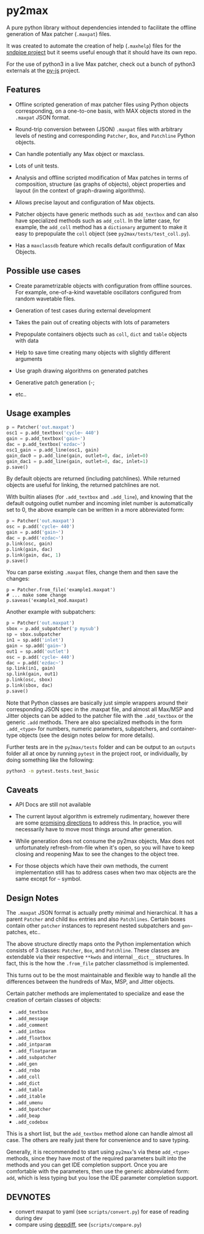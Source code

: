 # py2max

A pure python library without dependencies intended to facilitate the offline generation of Max patcher (`.maxpat`) files.

It was created to automate the creation of help (`.maxhelp`) files for the [sndpipe project](https://github.com/shakfu/sndpipe) but it seems useful enough that it should have its own repo.

For the use of python3 in a live Max patcher, check out a bunch of python3 externals at the [py-js](https://github.com/shakfu/py-js) project.

## Features

- Offline scripted generation of max patcher files using Python objects corresponding, on a one-to-one basis, with MAX objects stored in the `.maxpat` JSON format.

- Round-trip conversion between (JSON) `.maxpat` files with arbitrary levels of nesting and corresponding `Patcher`, `Box`, and `Patchline` Python objects.

- Can handle potentially any Max object or maxclass.

- Lots of unit tests.

- Analysis and offline scripted modification of Max patches in terms of composition, structure (as graphs of objects), object properties and layout (in the context of graph-drawing algorithms).

- Allows precise layout and configuration of Max objects.

- Patcher objects have generic methods such as `add_textbox` and can also have specialized methods such as `add_coll`. In the latter case, for example, the `add_coll` method has a `dictionary` argument to make it easy to prepopulate the `coll` object (see `py2max/tests/test_coll.py`).

- Has a `maxclassdb` feature which recalls default configuration of Max Objects.

## Possible use cases

- Create parametrizable objects with configuration from offline sources. For example, one-of-a-kind wavetable oscillators configured from random wavetable files.

- Generation of test cases during external development

- Takes the pain out of creating objects with lots of parameters

- Prepopulate containers objects such as `coll`, `dict` and `table` objects with data

- Help to save time creating many objects with slightly different arguments

- Use graph drawing algorithms on generated patches

- Generative patch generation (-;

- etc..

## Usage examples

```python
p = Patcher('out.maxpat')
osc1 = p.add_textbox('cycle~ 440')
gain = p.add_textbox('gain~')
dac = p.add_textbox('ezdac~')
osc1_gain = p.add_line(osc1, gain)
gain_dac0 = p.add_line(gain, outlet=0, dac, inlet=0)
gain_dac1 = p.add_line(gain, outlet=0, dac, inlet=1)
p.save()
```

By default objects are returned (including patchlines). While returned objects are useful for linking, the returned patchlines are not.

With builtin aliases (for `.add_textbox` and `.add_line`), and knowing that the default outgoing outlet number and incoming inlet number is automatically set to 0, the above example can be written in a more abbreviated form:

```python
p = Patcher('out.maxpat')
osc = p.add('cycle~ 440')
gain = p.add('gain~')
dac = p.add('ezdac~')
p.link(osc, gain)
p.link(gain, dac)
p.link(gain, dac, 1)
p.save()
```

You can parse existing `.maxpat` files, change them and then save the changes:

```python3
p = Patcher.from_file('example1.maxpat')
# ... make some change
p.saveas('example1_mod.maxpat)
```

Another example with subpatchers:

```python
p = Patcher('out.maxpat')
sbox = p.add_subpatcher('p mysub')
sp = sbox.subpatcher
in1 = sp.add('inlet')
gain = sp.add('gain~')
out1 = sp.add('outlet')
osc = p.add('cycle~ 440')
dac = p.add('ezdac~')
sp.link(in1, gain)
sp.link(gain, out1)
p.link(osc, sbox)
p.link(sbox, dac)
p.save()
```

Note that Python classes are basically just simple wrappers around their corresponding JSON spec in the .maxpat file, and almost all Max/MSP and Jitter objects can be added to the patcher file with the `.add_textbox` or the generic `.add` methods. There are also specialized methods in the form `.add_<type>` for numbers, numeric parameters, subpatchers, and container-type objects (see the design notes below for more details).

Further tests are in the `py2max/tests` folder and can be output to an `outputs` folder all at once by running `pytest` in the project root, or individually, by doing something like the following:

```bash
python3 -m pytest.tests.test_basic
```

## Caveats

- API Docs are still not available

- The current layout algorithm is extremely rudimentary, however there are some [promising directions](docs/notes/graph-drawing.md) to address this. In practice, you will necessarily have to move most things around after generation.

- While generation does not consume the py2max objects, Max does not unfortunately refresh-from-file when it's open, so you will have to keep closing and reopening Max to see the changes to the object tree.

- For those objects which have their own methods, the current implementation still has to address cases when two max objects are the same except for `~` symbol.

## Design Notes

The `.maxpat` JSON format is actually pretty minimal and hierarchical. It has a parent `Patcher` and child `Box` entries and also `Patchlines`. Certain boxes contain other `patcher` instances to represent nested subpatchers and `gen~` patches, etc..

The above structure directly maps onto the Python implementation which consists of 3 classes: `Patcher`, `Box`, and `Patchline`. These classes are extendable via their respective `**kwds` and internal`__dict__` structures. In fact, this is the how the `.from_file` patcher classmethod is implemented.

This turns out to be the most maintainable and flexible way to handle all the differences between the hundreds of Max, MSP, and Jitter objects.

Certain patcher methods are implementated to specialize and ease the creation of certain classes of objects:

- `.add_textbox`
- `.add_message`
- `.add_comment`
- `.add_intbox`
- `.add_floatbox`
- `.add_intparam`
- `.add_floatparam`
- `.add_subpatcher`
- `.add_gen`
- `.add_rnbo`
- `.add_coll`
- `.add_dict`
- `.add_table`
- `.add_itable`
- `.add_umenu`
- `.add_bpatcher`
- `.add_beap`
- `.add_codebox`

This is a short list, but the `add_textbox` method alone can handle almost all case. The others are really just there for convenience and to save typing.

Generally, it is recommended to start using `py2max`'s via these `add_<type>` methods, since they have most of the required parameters built into the methods and you can get IDE completion support.  Once you are comfortable with the parameters, then use the generic abbreviated form: `add`, which is less typing but you lose the IDE parameter completion support.




## DEVNOTES

- convert maxpat to yaml (see `scripts/convert.py`) for ease of reading during dev
- compare using [deepdiff](https://zepworks.com/deepdiff/current/diff.html), see (`scripts/compare.py`)


